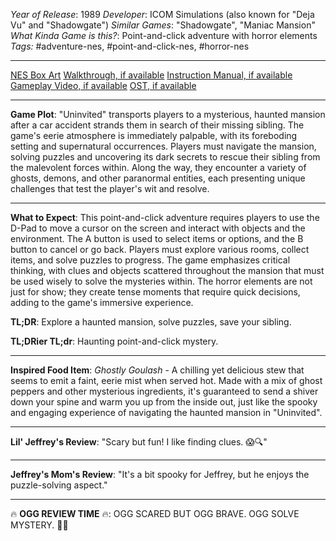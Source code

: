 *Year of Release*: 1989
*Developer*: ICOM Simulations (also known for "Deja Vu" and "Shadowgate")
*Similar Games*: "Shadowgate", "Maniac Mansion"
*What Kinda Game is this?*: Point-and-click adventure with horror elements
*Tags:* #adventure-nes, #point-and-click-nes, #horror-nes

---
[NES Box Art](https://www.google.com/search?tbm=isch&q=NES+Box+Art+Uninvited) 
[Walkthrough, if available](https://www.google.com/search?q=Walkthrough+NES+Uninvited)
[Instruction Manual, if available](https://www.google.com/search?q=NES+Instruction+Manual+Uninvited)
[Gameplay Video, if available](https://www.youtube.com/results?search_query=gameplay+NES+Uninvited) 
[OST, if available](https://www.youtube.com/results?search_query=gameplay+NES+Uninvited+OST)

- - -
**Game Plot**: "Uninvited" transports players to a mysterious, haunted mansion after a car accident strands them in search of their missing sibling. The game's eerie atmosphere is immediately palpable, with its foreboding setting and supernatural occurrences. Players must navigate the mansion, solving puzzles and uncovering its dark secrets to rescue their sibling from the malevolent forces within. Along the way, they encounter a variety of ghosts, demons, and other paranormal entities, each presenting unique challenges that test the player's wit and resolve.

- - -
**What to Expect**: This point-and-click adventure requires players to use the D-Pad to move a cursor on the screen and interact with objects and the environment. The A button is used to select items or options, and the B button to cancel or go back. Players must explore various rooms, collect items, and solve puzzles to progress. The game emphasizes critical thinking, with clues and objects scattered throughout the mansion that must be used wisely to solve the mysteries within. The horror elements are not just for show; they create tense moments that require quick decisions, adding to the game's immersive experience.

**TL;DR**: Explore a haunted mansion, solve puzzles, save your sibling.

**TL;DRier TL;dr**: Haunting point-and-click mystery.

---
**Inspired Food Item**: *Ghostly Goulash* - A chilling yet delicious stew that seems to emit a faint, eerie mist when served hot. Made with a mix of ghost peppers and other mysterious ingredients, it's guaranteed to send a shiver down your spine and warm you up from the inside out, just like the spooky and engaging experience of navigating the haunted mansion in "Uninvited".

---
**Lil' Jeffrey's Review**: "Scary but fun! I like finding clues. 😱🔍"

---
**Jeffrey's Mom's Review**: "It's a bit spooky for Jeffrey, but he enjoys the puzzle-solving aspect."

---
🔥 **OGG REVIEW TIME** 🔥: OGG SCARED BUT OGG BRAVE. OGG SOLVE MYSTERY. 👻🔥
